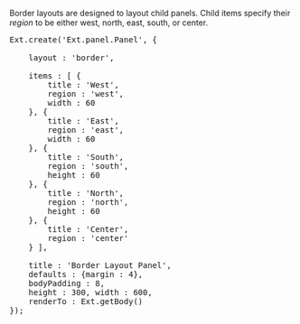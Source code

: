 Border layouts are designed to layout child panels. 
Child items specify their *region* to be either west, north, east, south, or 
center.

<pre class="runnable run">
Ext.create('Ext.panel.Panel', {

    layout : 'border',

    items : [ {
        title : 'West',
        region : 'west',
        width : 60
    }, {
        title : 'East',
        region : 'east', 
        width : 60
    }, {
        title : 'South',
        region : 'south',
        height : 60
    }, {
        title : 'North',
        region : 'north',
        height : 60
    }, {
        title : 'Center',
        region : 'center'
    } ],

    title : 'Border Layout Panel',
    defaults : {margin : 4},
    bodyPadding : 8,
    height : 300, width : 600,
    renderTo : Ext.getBody()
});
</pre>
